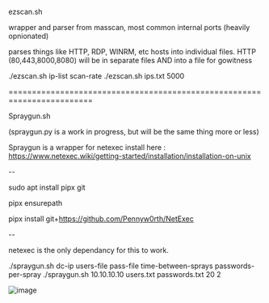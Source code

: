 ezscan.sh

wrapper and parser from masscan, most common internal ports (heavily opnionated)

parses things like HTTP, RDP, WINRM, etc hosts into individual files. HTTP (80,443,8000,8080) will be in separate files AND into a file for gowitness

./ezscan.sh ip-list scan-rate
./ezscan.sh ips.txt 5000

========================================================================

Spraygun.sh

(spraygun.py is a work in progress, but will be the same thing more or less)

Spraygun is a wrapper for netexec 
install here : https://www.netexec.wiki/getting-started/installation/installation-on-unix

--

sudo apt install pipx git

pipx ensurepath

pipx install git+https://github.com/Pennyw0rth/NetExec

--

netexec is the only dependancy for this to work.

./spraygun.sh dc-ip users-file pass-file time-between-sprays passwords-per-spray
./spraygun.sh 10.10.10.10 users.txt passwords.txt 20 2

![image](https://github.com/0x42eau/scripts/assets/49952735/ce002d74-896c-4770-9f34-39dbcafe76a7)

